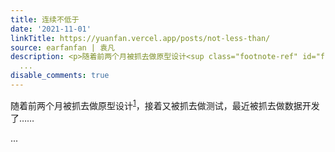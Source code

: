 ```yaml
---
title: 连续不低于
date: '2021-11-01'
linkTitle: https://yuanfan.vercel.app/posts/not-less-than/
source: earfanfan | 袁凡
description: <p>随着前两个月被抓去做原型设计<sup class="footnote-ref" id="fnref:1"><a href="#fn:1">1</a></sup>，接着又被抓去做测试，最近被抓去做数据开发了……</p>
  ...
disable_comments: true
---
```

<p>随着前两个月被抓去做原型设计<sup class="footnote-ref" id="fnref:1"><a href="#fn:1">1</a></sup>，接着又被抓去做测试，最近被抓去做数据开发了……</p> ...